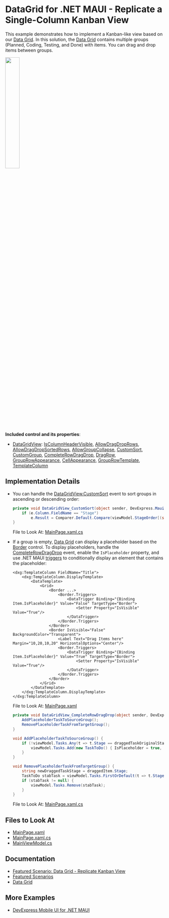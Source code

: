 # DataGrid for .NET MAUI - Replicate a Single-Column Kanban View

This example demonstrates how to implement a Kanban-like view based on our [Data Grid](https://docs.devexpress.com/MAUI/403255/data-grid/data-grid). In this solution, the [Data Grid](https://docs.devexpress.com/MAUI/403255/data-grid/data-grid) contains multiple groups (Planned, Coding, Testing, and Done) with items. You can drag and drop items between groups.

<img src="https://user-images.githubusercontent.com/12169834/231455223-959dfe6c-7d7e-465b-8814-d48fdcc7ad55.png" width="30%"/>

**Included control and its properties**:

* [DataGridView](https://docs.devexpress.com/MAUI/DevExpress.Maui.DataGrid.DataGridView): [IsColumnHeaderVisible](https://docs.devexpress.com/MAUI/DevExpress.Maui.DataGrid.DataGridView.IsColumnHeaderVisible), [AllowDragDropRows](https://docs.devexpress.com/MAUI/DevExpress.Maui.DataGrid.DataGridView.AllowDragDropRows), [AllowDragDropSortedRows](https://docs.devexpress.com/MAUI/DevExpress.Maui.DataGrid.DataGridView.AllowDragDropSortedRows), [AllowGroupCollapse](https://docs.devexpress.com/MAUI/DevExpress.Maui.DataGrid.DataGridView.AllowGroupCollapse), [CustomSort](https://docs.devexpress.com/MAUI/DevExpress.Maui.DataGrid.DataGridView.CustomSort), [CustomGroup](https://docs.devexpress.com/MAUI/DevExpress.Maui.DataGrid.DataGridView.CustomGroup), [CompleteRowDragDrop](https://docs.devexpress.com/MAUI/DevExpress.Maui.DataGrid.DataGridView.CompleteRowDragDrop), [DragRow](https://docs.devexpress.com/MAUI/DevExpress.Maui.DataGrid.DataGridView.DragRow), [GroupRowAppearance](https://docs.devexpress.com/MAUI/DevExpress.Maui.DataGrid.DataGridView.GroupRowAppearance), [CellAppearance](https://docs.devexpress.com/MAUI/DevExpress.Maui.DataGrid.DataGridView.CellAppearance), [GroupRowTemplate](https://docs.devexpress.com/MAUI/DevExpress.Maui.DataGrid.DataGridView.GroupRowTemplate), [TemplateColumn](https://docs.devexpress.com/MAUI/DevExpress.Maui.DataGrid.TemplateColumn)

## Implementation Details

* You can handle the [DataGridView.CustomSort](https://docs.devexpress.com/MAUI/DevExpress.Maui.DataGrid.DataGridView.CustomSort) event to sort groups in ascending or descending order:

    ```csharp
    private void DataGridView_CustomSort(object sender, DevExpress.Maui.DataGrid.CustomSortEventArgs e) {
        if (e.Column.FieldName == "Stage")
            e.Result = Comparer.Default.Compare(viewModel.StageOrder[(string)e.Value1], viewModel.StageOrder[(string)e.Value2]);
    }
    ```
    File to Look At: [MainPage.xaml.cs](CS/MainPage.xaml.cs)

* If a group is empty, [Data Grid](https://docs.devexpress.com/MAUI/403255/data-grid/data-grid) can display a placeholder based on the [Border](https://learn.microsoft.com/en-us/dotnet/maui/user-interface/controls/border) control. To display placeholders, handle the [CompleteRowDragDrop](https://docs.devexpress.com/MAUI/DevExpress.Maui.DataGrid.DataGridView.CompleteRowDragDrop) event, enable the `IsPlaceholder` property, and use .NET MAUI [triggers](https://learn.microsoft.com/en-us/dotnet/maui/fundamentals/triggers) to conditionally display an element that contains the placeholder:

    ```xaml
    <dxg:TemplateColumn FieldName="Title">
        <dxg:TemplateColumn.DisplayTemplate>
            <DataTemplate>
                <Grid>
                    <Border ...>
                        <Border.Triggers>
                            <DataTrigger Binding="{Binding Item.IsPlaceholder}" Value="False" TargetType="Border">
                                <Setter Property="IsVisible" Value="True"/>
                            </DataTrigger>
                        </Border.Triggers>
                    </Border>
                    <Border IsVisible="False" BackgroundColor="Transparent">
                        <Label Text="Drag Items here" Margin="10,20,10,20" HorizontalOptions="Center"/>
                        <Border.Triggers>
                            <DataTrigger Binding="{Binding Item.IsPlaceholder}" Value="True" TargetType="Border">
                                <Setter Property="IsVisible" Value="True"/>
                            </DataTrigger>
                        </Border.Triggers>
                    </Border>
                </Grid>
            </DataTemplate>
        </dxg:TemplateColumn.DisplayTemplate>
    </dxg:TemplateColumn>
    ```

    File to Look At: [MainPage.xaml](CS/MainPage.xaml)

    ```csharp
    private void DataGridView_CompleteRowDragDrop(object sender, DevExpress.Maui.DataGrid.CompleteRowDragDropEventArgs e) {
        AddPlaceholderTaskToSourceGroup();
        RemovePlaceholderTaskFromTargetGroup();
    }

    void AddPlaceholderTaskToSourceGroup() {
        if (!viewModel.Tasks.Any(t => t.Stage == draggedTaskOriginalStage)) {
            viewModel.Tasks.Add(new TaskToDo() { IsPlaceholder = true, Stage = draggedTaskOriginalStage });
        }
    }

    void RemovePlaceholderTaskFromTargetGroup() {
        string newDraggedTaskStage = draggedItem.Stage;
        TaskToDo stabTask = viewModel.Tasks.FirstOrDefault(t => t.Stage == newDraggedTaskStage && t.IsPlaceholder);
        if (stabTask != null) {
            viewModel.Tasks.Remove(stabTask);
        }
    }
    ```

    File to Look At: [MainPage.xaml.cs](CS/MainPage.xaml.cs)

## Files to Look At

<!-- default file list -->
* [MainPage.xaml](CS/MainPage.xaml)
* [MainPage.xaml.cs](CS/MainPage.xaml.cs)
* [MainViewModel.cs](CS/MainViewModel.cs)
<!-- default file list end -->

## Documentation

* [Featured Scenario: Data Grid - Replicate Kanban View](https://docs.devexpress.com/MAUI/404358)
* [Featured Scenarios](https://docs.devexpress.com/MAUI/404291)
* [Data Grid](https://docs.devexpress.com/MAUI/403255/data-grid/data-grid)

## More Examples

* [DevExpress Mobile UI for .NET MAUI](https://github.com/DevExpress-Examples/maui-demo-app/)
